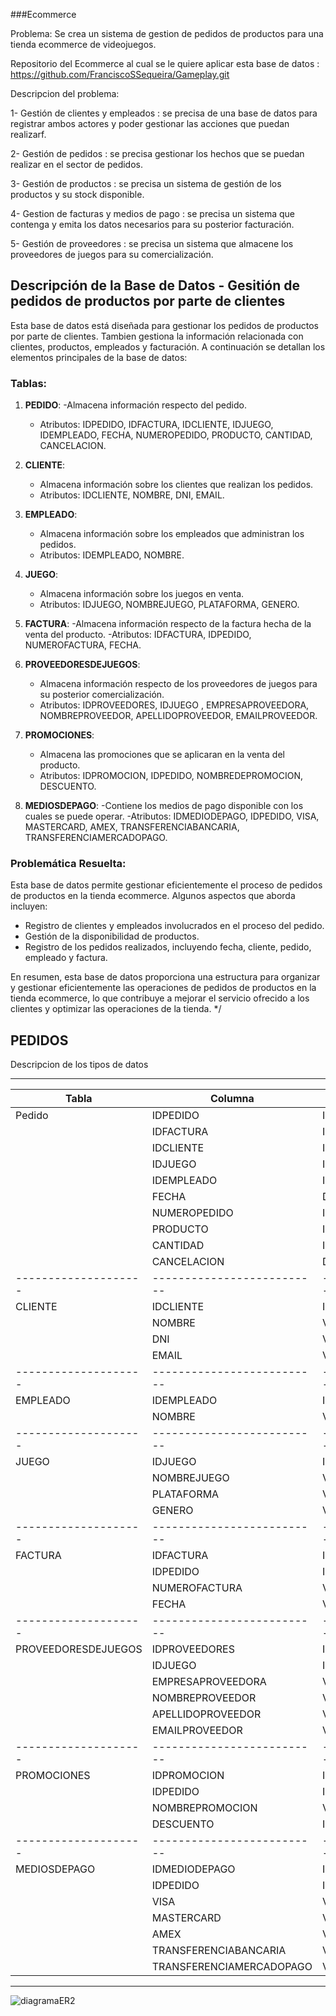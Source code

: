 ###Ecommerce

Problema:
Se crea un sistema de gestion de pedidos de productos para una tienda ecommerce de videojuegos.

Repositorio del Ecommerce al cual se le quiere aplicar esta base de datos : https://github.com/FranciscoSSequeira/Gameplay.git

Descripcion del problema:

1- Gestión de clientes y empleados : se precisa de una base de datos para registrar ambos actores y poder gestionar las acciones que puedan realizarf.

2- Gestión de pedidos : se precisa gestionar los hechos que se puedan realizar en el sector de pedidos. 

3- Gestión de productos : se precisa un sistema de gestión de los productos y su stock disponible.

4- Gestion de facturas y medios de pago : se precisa un sistema que contenga y emita los datos necesarios para su posterior facturación.

5- Gestión de proveedores : se precisa un sistema que almacene los proveedores de juegos para su comercialización.


## Descripción de la Base de Datos - Gesitión de pedidos de productos por parte de clientes

Esta base de datos está diseñada para gestionar los pedidos de productos por parte de clientes. Tambien gestiona la información relacionada con clientes, productos, empleados y facturación. 
A continuación se detallan los elementos principales de la base de datos:

### Tablas:

1. **PEDIDO**:
   -Almacena información respecto del pedido.
   - Atributos: IDPEDIDO, IDFACTURA, IDCLIENTE, IDJUEGO, IDEMPLEADO, FECHA, NUMEROPEDIDO, PRODUCTO, CANTIDAD, CANCELACION.
     
2. **CLIENTE**:
   - Almacena información sobre los clientes que realizan los pedidos.
   - Atributos: IDCLIENTE, NOMBRE, DNI, EMAIL.
     
3. **EMPLEADO**:
   - Almacena información sobre los empleados que administran los pedidos.
   - Atributos: IDEMPLEADO, NOMBRE.
     
4. **JUEGO**:
   - Almacena información sobre los juegos en venta.
   - Atributos: IDJUEGO, NOMBREJUEGO, PLATAFORMA, GENERO.
     
5. **FACTURA**:
   -Almacena información respecto de la factura hecha de la venta del producto.
   -Atributos: IDFACTURA, IDPEDIDO, NUMEROFACTURA, FECHA.
   
6. **PROVEEDORESDEJUEGOS**:
   - Almacena información respecto de los proveedores de juegos para su posterior comercialización.
   - Atributos: IDPROVEEDORES, IDJUEGO , EMPRESAPROVEEDORA, NOMBREPROVEEDOR, APELLIDOPROVEEDOR, EMAILPROVEEDOR.
7. **PROMOCIONES**:
   - Almacena las promociones que se aplicaran en la venta del producto.
   - Atributos: IDPROMOCION, IDPEDIDO, NOMBREDEPROMOCION, DESCUENTO.
8. **MEDIOSDEPAGO**:
   -Contiene los medios de pago disponible con los cuales se puede operar.
   -Atributos: IDMEDIODEPAGO, IDPEDIDO, VISA, MASTERCARD, AMEX, TRANSFERENCIABANCARIA, TRANSFERENCIAMERCADOPAGO.
   

### Problemática Resuelta:

Esta base de datos permite gestionar eficientemente el proceso de pedidos de productos en la tienda ecommerce. Algunos aspectos que aborda incluyen:

- Registro de clientes y empleados involucrados en el proceso del pedido.
- Gestión de la disponibilidad de productos.
- Registro de los pedidos realizados, incluyendo fecha, cliente, pedido, empleado y factura.

En resumen, esta base de datos proporciona una estructura para organizar y gestionar eficientemente las operaciones de pedidos de productos en la tienda ecommerce, lo que contribuye a mejorar el servicio ofrecido a los clientes y optimizar las operaciones de la tienda.
*/

## PEDIDOS
Descripcion de los tipos de datos

**********************************************************************
| Tabla                | Columna                    | Tipo de dato   |
| -------------------- | -------------------------- | -------------  |
| Pedido               | IDPEDIDO                   | INT            |
|                      | IDFACTURA                  | INT            |
|                      | IDCLIENTE                  | INT            |
|                      | IDJUEGO                    | INT            |
|                      | IDEMPLEADO                 | INT            |
|                      | FECHA                      | DATETIME       |
|                      | NUMEROPEDIDO               | INT            |
|                      | PRODUCTO                   | INT            |
|                      | CANTIDAD                   | INT            |
|                      | CANCELACION                | DATETIME       |
| -------------------- | -------------------------- | -------------  |
| CLIENTE              | IDCLIENTE                  | INT            |
|                      | NOMBRE                     | VARCHAR(100)   |
|                      | DNI                        | VARCHAR(20)    |
|                      | EMAIL                      | VARCHAR(100)   |
| -------------------- | -------------------------- | -------------  |
| EMPLEADO             | IDEMPLEADO                 | INT            |
|                      | NOMBRE                     | VARCHAR(100)   |
| -------------------- | -------------------------- | -------------  |
| JUEGO                | IDJUEGO                    | INT            |
|                      | NOMBREJUEGO                | VARCHAR(300)   |
|                      | PLATAFORMA                 | VARCHAR(50)    |
|                      | GENERO                     | VARCHAR(150)   |
| -------------------- | -------------------------- | -------------  |
| FACTURA              | IDFACTURA                  | INT            |
|                      | IDPEDIDO                   | INT            |
|                      | NUMEROFACTURA              | VARCHAR(255)   |
|                      | FECHA                      | VARCHAR(20)    |
| -------------------- | -------------------------- | -------------  |
| PROVEEDORESDEJUEGOS  | IDPROVEEDORES              | INT            |
|                      | IDJUEGO                    | INT            |
|                      | EMPRESAPROVEEDORA          | VARCHAR(300)   |
|                      | NOMBREPROVEEDOR            | VARCHAR(300)   |
|                      | APELLIDOPROVEEDOR          | VARCHAR(300)   |
|                      | EMAILPROVEEDOR             | VARCHAR(300)   |
| -------------------- | -------------------------- | -------------  |
| PROMOCIONES          | IDPROMOCION                | INT            |
|                      | IDPEDIDO                   | INT            |
|                      | NOMBREPROMOCION            | VARCHAR(300)   |
|                      | DESCUENTO                  | INT            |
| -------------------- | -------------------------- | -------------  |
| MEDIOSDEPAGO         | IDMEDIODEPAGO              | INT            |
|                      | IDPEDIDO                   | INT            |
|                      | VISA                       | VARCHAR(300)   |
|                      | MASTERCARD                 | VARCHAR(300)   |
|                      | AMEX                       | VARCHAR(300)   |
|                      | TRANSFERENCIABANCARIA      | VARCHAR(300)   |
|                      | TRANSFERENCIAMERCADOPAGO   | VARCHAR(300)   |
**********************************************************************








![diagramaER2](https://github.com/user-attachments/assets/f3b1a2e8-d120-4603-8aae-39f1cd50c7a2)





